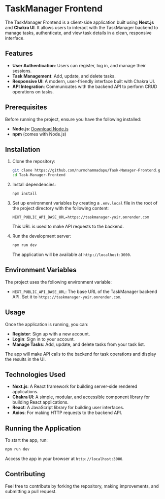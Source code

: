 # TaskManager Frontend

The TaskManager Frontend is a client-side application built using **Next.js** and **Chakra UI**. It allows users to interact with the TaskManager backend to manage tasks, authenticate, and view task details in a clean, responsive interface.

## Features

- **User Authentication**: Users can register, log in, and manage their sessions.
- **Task Management**: Add, update, and delete tasks.
- **Responsive UI**: A modern, user-friendly interface built with Chakra UI.
- **API Integration**: Communicates with the backend API to perform CRUD operations on tasks.

## Prerequisites

Before running the project, ensure you have the following installed:

- **Node.js**: [Download Node.js](https://nodejs.org/)
- **npm** (comes with Node.js)

## Installation

1. Clone the repository:

   ```bash
   git clone https://github.com/nurmohammadapu/Task-Manager-Frontend.git
   cd Task-Manager-Frontend
   ```

2. Install dependencies:

   ```bash
   npm install
   ```

3. Set up environment variables by creating a `.env.local` file in the root of the project directory with the following content:

   ```
   NEXT_PUBLIC_API_BASE_URL=https://taskmanager-yoir.onrender.com
   ```

   This URL is used to make API requests to the backend.

4. Run the development server:

   ```bash
   npm run dev
   ```

   The application will be available at `http://localhost:3000`.

## Environment Variables

The project uses the following environment variable:

- `NEXT_PUBLIC_API_BASE_URL`: The base URL of the TaskManager backend API. Set it to `https://taskmanager-yoir.onrender.com`.

## Usage

Once the application is running, you can:

- **Register**: Sign up with a new account.
- **Login**: Sign in to your account.
- **Manage Tasks**: Add, update, and delete tasks from your task list.

The app will make API calls to the backend for task operations and display the results in the UI.

## Technologies Used

- **Next.js**: A React framework for building server-side rendered applications.
- **Chakra UI**: A simple, modular, and accessible component library for building React applications.
- **React**: A JavaScript library for building user interfaces.
- **Axios**: For making HTTP requests to the backend API.

## Running the Application

To start the app, run:

```bash
npm run dev
```

Access the app in your browser at `http://localhost:3000`.

## Contributing

Feel free to contribute by forking the repository, making improvements, and submitting a pull request.
